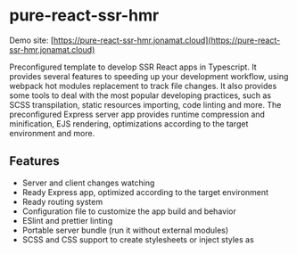 # pure-react-ssr-hmr

Demo site: [https://pure-react-ssr-hmr.jonamat.cloud](https://pure-react-ssr-hmr.jonamat.cloud)

Preconfigured template to develop SSR React apps in Typescript. It provides several features to speeding up your development workflow, using webpack hot modules replacement to track file changes. It also provides some tools to deal with the most popular developing practices, such as SCSS transpilation, static resources importing, code linting and more. The preconfigured Express server app provides runtime compression and minification, EJS rendering, optimizations according to the target environment and more.

## Features

- Server and client changes watching
- Ready Express app, optimized according to the target environment
- Ready routing system
- Configuration file to customize the app build and behavior
- ESlint and prettier linting
- Portable server bundle (run it without external modules)
- SCSS and CSS support to create stylesheets or inject styles as <style> tag (see Configuration)
- Inline SVG injection
- Links images to relative URLs by importing them as modules directly into your code
- Runtime minification and compression
- Hashed output file names for static resources to optimize caching
- Generates the client bundle dependency graph

## Usage

This template is ready to use. Delete the content of /src/common/ and start to write your own app. Export a wrapper component as default export in your /src/common/index.tsx. Use npm run start to run the develompent server. Use npm run build to build your app, put the content of the generated /build/ directory in your target machine and run with node ./server.

## Configuration
The config.js provides some shared variables to quickly configure the app build and server behaviors.

| Name| Default| Description|
| :-------------------------------------------------- | :------------------------------- | :------------------------- |
| `publicPath`| `/public` | Static content path. This content will be copied in /staticDirname/ with the other client resources. |
| `staticDirname` | `"static"` | Directory name for static resources in the production build |
| `fileLoaderRegex` | `/\.(png|jpe?g|gif|webp)$/i` | Extensions of the static resources, injected as relative URL into the client bundle. You can import them directly as modules into your project. NOTE: SVGs will be embedded with the `<svg>` tag |
| `injectStyles`| `false`| Define how client will fetch the styles. Set true to inject styles in `<style>` tag, or false to link the CSS stylesheet in the html header|
| `serverViewsPath` | `/src/server/views`| Path for the ejs templates |
| `devServerPort` | `3000` | Server port in development mode|
| `clientDevServerPort` | `3100` | Webpack-dev-server port for the client dev bundle. It must be different from devServerPort |
| `devBuildPath`| %TEMP% or/var/tmp + package.name | Path for the development build |
| `devServerAddress`| `localhost`| Dev server address, change it only if you are working remotely without tunneling |
| `openBrowser` | `true` | Open browser on start|
| `serverPort`| `80` | Server port in production mode. You can override it by passing the port number as the first argument|
| `bundleExternals` | `true` | Bundle all the dependencies required by server. This make the bundle portable but larger. If you want to run the server from the build directory this is not necessary |
| `minimizeServerBundle`| `false`| Minimize the server bundle. This is generally not necessary. Set true if you want to save storage memory |
| `generateBundleGraph` | `true` | Generate a visual graph of the client bundled dependencies |
| `statisticsDirname` | `"client_build_stats"` | Statistics directory name for the files of the client production bundle graph                                                          |

## Limitations

If you need to execute a script that can be only executed from client side (fetch data from local storage, access to window or document object etc) which will affect the DOM, you have to dinamically change the behavior of your code according to the environment. This will throw a warning from React, which will complain about the differences between the server rendered DOM and the calculeted one by client. To suppress this warning you can add a suppressHydrationWarning={true} in your affected JSX tag.

## Compatibility
- Node >= 12
- Webpack >= 5
- Express >= 4

## Links and credits
Repository: [https://github.com/jonamat/pure-react-ssr-hmr](https://github.com/jonamat/pure-react-ssr-hmr)<br/>
Demo site: [https://pure-react-ssr-hmr.jonamat.cloud](https://pure-react-ssr-hmr.jonamat.cloud)<br/>
Real usage: [In progress](#)<br/>
Why you should render React on the server side: [Link to the article](https://blog.logrocket.com/why-you-should-render-react-on-the-server-side-a50507163b79/#:~:text=SSR%20means%20there%20is%20no,SSR%20approach%20for%20their%20sites.)<br/>
Inspiration: [yusinto/universal-hot-reload](https://github.com/yusinto/universal-hot-reload)

## Licence
MIT @ Jonathan Mataloni
